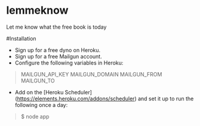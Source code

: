 # lemmeknow
Let me know what the free book is today

#Installation
* Sign up for a free dyno on Heroku.
* Sign up for a free Mailgun account.
* Configure the following variables in Heroku:
> MAILGUN_API_KEY
> MAILGUN_DOMAIN
> MAILGUN_FROM
> MAILGUN_TO

* Add on the [Heroku Scheduler] (https://elements.heroku.com/addons/scheduler) and set it up to run the following once a day:

>$ node app
